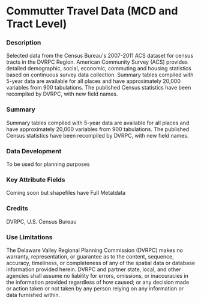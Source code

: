 # Commutter Travel Data (MCD and Tract Level)

### Description
Selected data from the Census Bureau's 2007-2011 ACS dataset for census tracts in the DVRPC Region. American Community Survey (ACS) provides detailed demographic, social, economic, commuting and housing statistics based on continuous survey data collection. Summary tables compiled with 5-year data are available for all places and have approximately 20,000 variables from 900 tabulations. The published Census statistics have been recompiled by DVRPC, with new field names.

### Summary
Summary tables compiled with 5-year data are available for all places and have approximately 20,000 variables from 900 tabulations. The published Census statistics have been recompiled by DVRPC, with new field names.
### Data Development

To be used for planning purposes

### Key Attribute Fields
Coming soon but shapefiles have Full Metatdata

### Credits
DVRPC, U.S. Census Bureau

### Use Limitations
The Delaware Valley Regional Planning Commission (DVRPC) makes no warranty, representation, or guarantee as to the content, sequence, accuracy, timeliness, or completeness of any of the spatial data or database information provided herein. DVRPC and partner state, local, and other agencies shall assume no liability for errors, omissions, or inaccuracies in the information provided regardless of how caused; or any decision made or action taken or not taken by any person relying on any information or data furnished within. 


